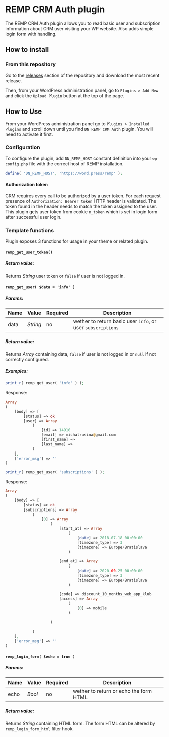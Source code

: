 # REMP CRM Auth plugin

The REMP CRM Auth plugin allows you to read basic user and subscription information about CRM user visiting your WP website. Also adds simple login form with handling.

## How to install

### From this repository

Go to the [releases](https://github.com/remp2020/dn-remp-crm-auth/releases) section of the repository and download the most recent release.

Then, from your WordPress administration panel, go to `Plugins > Add New` and click the `Upload Plugin` button at the top of the page.

## How to Use

From your WordPress administration panel go to `Plugins > Installed Plugins` and scroll down until you find `DN REMP CRM Auth` plugin. You will need to activate it first.

### Configuration

To configure the plugin, add `DN_REMP_HOST` constant definition into your `wp-config.php` file with the correct host of REMP installation. 

```php
define( 'DN_REMP_HOST', 'https://word.press/remp' );
```

#### Authorization token

CRM requires every call to be authorized by a user token. For each request presence of `Authorization: Bearer token` HTTP header is validated. The token found in the header needs to match the token assigned to the user. This plugin gets user token from cookie `n_token` which is set in login form after successful user login.

### Template functions

Plugin exposes 3 functions for usage in your theme or related plugin. 

#### `remp_get_user_token()`

##### *Return value:*

Returns *String* user token or `false` if user is not logged in.

#### `remp_get_user( $data = 'info' )`

##### *Params:*

| Name | Value | Required | Description |
| --- |---| --- | --- |
| data | *String* | no | wether to return basic user `info`, or user `subscriptions` |

##### *Return value:*

Returns *Array* containing data, `false` if user is not logged in or `null` if not correctly configured.

##### *Examples:*

```php
print_r( remp_get_user( 'info' ) );
```

Response:

```php
Array
(
    [body] => [
        [status] => ok
        [user] => Array
            (
                [id] => 14910
                [email] => michalrusina@gmail.com
                [first_name] => 
                [last_name] => 
            )
    ],
    ['error_msg'] => ''
)
```

```php
print_r( remp_get_user( 'subscriptions' ) );
```

Response:

```php
Array
(
    [body] => [
        [status] => ok
        [subscriptions] => Array
            (
                [0] => Array
                    (
                        [start_at] => Array
                            (
                                [date] => 2018-07-18 00:00:00
                                [timezone_type] => 3
                                [timezone] => Europe/Bratislava
                            )
    
                        [end_at] => Array
                            (
                                [date] => 2020-09-25 00:00:00
                                [timezone_type] => 3
                                [timezone] => Europe/Bratislava
                            )
    
                        [code] => discount_10_months_web_app_klub
                        [access] => Array
                            (
                                [0] => mobile
                            )
    
                    )
    
            )
    ],
    ['error_msg'] => ''
)
```

#### `remp_login_form( $echo = true )`

##### *Params:*

| Name | Value | Required | Description |
| --- |---| --- | --- |
| echo | *Bool* | no | wether to return or echo the form HTML |

##### *Return value:*

Returns *String* containing HTML form. The form HTML can be altered by `remp_login_form_html` filter hook.
